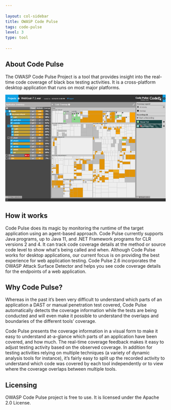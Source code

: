 ```yaml
---

layout: col-sidebar
title: OWASP Code Pulse
tags: code-pulse
level: 3
type: tool

---
```



## About Code Pulse

The OWASP Code Pulse Project is a tool that provides insight into the real-time code coverage of black box testing activities. It is a cross-platform desktop application that runs on most major platforms.

![Codepulse Screenshot](assets/images/Codepulse-screenshot.png)

## How it works

Code Pulse does its magic by monitoring the runtime of the target application using an agent-based approach. Code Pulse currently supports Java programs, up to Java 11, and .NET Framework programs for CLR versions 2 and 4. It can track code coverage details at the method or source code level to show what's being called and when. Although Code Pulse works for desktop applications, our current focus is on providing the best experience for web application testing. Code Pulse 2.6 incorporates the OWASP Attack Surface Detector and helps you see code coverage details for the endpoints of a web application.

## Why Code Pulse?

Whereas in the past it’s been very difficult to understand which parts of an application a DAST or manual penetration test covered, Code Pulse automatically detects the coverage information while the tests are being conducted and will even make it possible to understand the overlaps and boundaries of the different tools’ coverage.

Code Pulse presents the coverage information in a visual form to make it easy to understand at-a-glance which parts of an application have been covered, and how much. The real-time coverage feedback makes it easy to adjust testing activity based on the observed coverage. In addition for testing activities relying on multiple techniques (a variety of dynamic analysis tools for instance), it’s fairly easy to split up the recorded activity to understand which code was covered by each tool independently or to view where the coverage overlaps between multiple tools.

## Licensing

OWASP Code Pulse project is free to use. It is licensed under the Apache 2.0 License.
